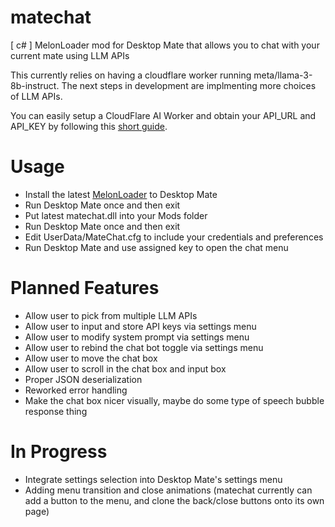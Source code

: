 # matechat
[ c# ] MelonLoader mod for Desktop Mate that allows you to chat with your current mate using LLM APIs

This currently relies on having a cloudflare worker running meta/llama-3-8b-instruct. The next steps in development are implmenting more choices of LLM APIs.

You can easily setup a CloudFlare AI Worker and obtain your API_URL and API_KEY by following this [short guide](https://developers.cloudflare.com/workers-ai/get-started/rest-api/).

# Usage
- Install the latest [MelonLoader](https://github.com/LavaGang/MelonLoader/) to Desktop Mate
- Run Desktop Mate once and then exit
- Put latest matechat.dll into your Mods folder
- Run Desktop Mate once and then exit
- Edit UserData/MateChat.cfg to include your credentials and preferences
- Run Desktop Mate and use assigned key to open the chat menu

# Planned Features
- Allow user to pick from multiple LLM APIs
- Allow user to input and store API keys via settings menu
- Allow user to modify system prompt via settings menu
- Allow user to rebind the chat bot toggle via settings menu
- Allow user to move the chat box
- Allow user to scroll in the chat box and input box
- Proper JSON deserialization
- Reworked error handling
- Make the chat box nicer visually, maybe do some type of speech bubble response thing

# In Progress
- Integrate settings selection into Desktop Mate's settings menu
- Adding menu transition and close animations (matechat currently can add a button to the menu, and clone the back/close buttons onto its own page)
